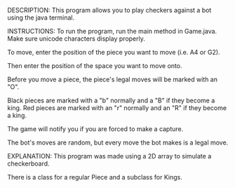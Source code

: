 DESCRIPTION: This program allows you to play checkers against a bot using the java terminal.

INSTRUCTIONS: To run the program, run the main method in Game.java. Make sure unicode characters display properly.

To move, enter the position of the piece you want to move (i.e. A4 or G2).

Then enter the position of the space you want to move onto.

Before you move a piece, the piece's legal moves will be marked with an "O".

Black pieces are marked with a "b" normally and a "B" if they become a king. Red pieces are marked with an "r" normally and an "R" if they become a king.

The game will notify you if you are forced to make a capture.

The bot's moves are random, but every move the bot makes is a legal move.

EXPLANATION: This program was made using a 2D array to simulate a checkerboard.

There is a class for a regular Piece and a subclass for Kings.
